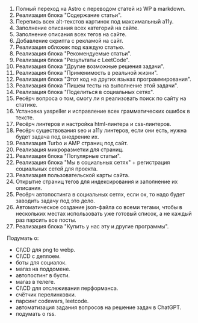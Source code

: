 1. Полный переход на Astro с переводом статей из WP в markdown.
2. Реализация блока "Содержание статьи".
3. Перепись всех alt-текстов картинок под максимальный a11y.
4. Заполнение описания всех категорий на сайте.
5. Заполнение описания всех тегов на сайте.
6. Добавление скрипта с рекламой на сайт.
7. Реализация обложек под каждую статью.
8. Реализация блока "Рекомендуемые статьи".
9. Реализация блока "Результаты с LeetCode".
10. Реализация блока "Другие возможные решения задачи".
11. Реализация блока "Применимость в реальной жизни".
12. Реализация блока "Этот код на других языках программирования".
13. Реализация блока "Пишем тесты на выполнение этой задачи".
14. Реализация блока "Поделиться в социальных сетях".
15. Ресёрч вопроса о том, смогу ли я реализовать поиск по сайту на статике.
16. Установка yaspeller и исправление всех грамматических ошибок в тексте.
17. Ресёрч линтеров и настройка html-линтера и css-линтеров.
18. Ресёрч существования seo и a11y линтеров, если они есть, нужна будет задача под внедрение их.
19. Реализация Turbo и AMP страниц под сайт.
20. Реализация микроразметки для страниц.
21. Реализация блока "Популярные статьи".
22. Реализация блока "Мы в социальных сетях" + регистрация социальных сетей для проекта.
23. Реализация пользовательской карты сайта.
24. Открытие страниц тегов для индексирования и заполнение их описания.
25. Ресёрч автопостинга в социальных сетях, если ок, то надо будет заводить задачу под это дело.
26. Автоматическое создание json-файла со всеми тегами, чтобы в нескольких местах использовать уже готовый список, а не каждый раз парсить все посты.
27. Реализация блока "Купить у нас эту и другие программы".

Подумать о:
- CI\CD для png to webp.
- CI\CD с деплоем.
- боты для социалок.
- магаз на поддомене.
- автопостинг в бусти.
- магаз в телеге.
- CI\CD для отслеживания перформанса.
- счётчик перелинковки.
- парсинг codewars, leetcode.
- автоматизация задания вопросов на решение задач в ChatGPT.
- подумать о rss.